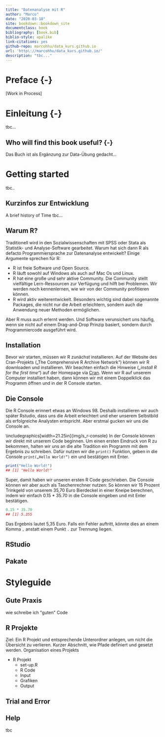 ```yaml
--- 
title: "Datenanalyse mit R"
author: "Marco"
date: "2020-03-18"
site: bookdown::bookdown_site
documentclass: book
bibliography: [book.bib]
biblio-style: apalike
link-citations: yes
github-repo: marcohhu/data_kurs.github.io
url: 'http\://marcohhu/data_kurs.github.io/'
description: "tbc..."
---
```


# Preface {-}

[Work in Process]

<!--chapter:end:index.Rmd-->

# Einleitung {-}

tbc...

## Who will find this book useful? {-}

Das Buch ist als Ergänzung zur Data-Übung gedacht...


<!--chapter:end:intro.Rmd-->

# Getting started
tbc..





## Kurzinfos zur Entwicklung

A brief history of Time tbc...

## Warum R?

Traditionell wird in den Sozialwissenschaften mit SPSS oder Stata als Statistik- und Analyse-Software gearbeitet. Warum hat sich dann R als defacto Programmiersprache zur Datenanalyse entwickelt? Einige Argumente sprechen für R:

* R ist freie Software und Open Source. 
* R läuft sowohl auf Windows als auch auf Mac Os und Linux.
* R hat eine große und sehr aktive Community. Die Community stellt vielfältige Lern-Ressourcen zur Verfügung und hilft bei Problemen. Wir werden noch kennenlernen, wie wir von der Community profitieren können.
* R wird aktiv weiterentwickelt. Besonders wichtig sind dabei sogenannte Packages, die nicht nur die Arbeit erleichtern, sondern auch die Anwendung neuer Methoden ermöglichen.

Aber R muss auch erlernt werden. Und Software verunsichert uns häufig, wenn sie nicht auf einem Drag-and-Drop Prinzip basiert, sondern durch Programmiercode ausgeführt wird.

## Installation

Bevor wir starten, müssen wir R zunächst installieren. Auf der Website des Cran-Projekts („The Comprehensive R Archive Network“) können wir R downloaden und installieren. Wir beachten einfach die Hinweise (_„install R for the first time“_) auf der Homepage via [Cran](https://cran.r-project.org/). Wenn wir R auf unserem Computer installiert haben, dann können wir mit einem Doppelklick das Programm öffnen und in der R Console starten. 

## Die Console

Die R Console erinnert etwas an Windows 98. Deshalb installieren wir auch später Rstudio, dass uns die Arbeit erleichtert und eher unserem Selbstbild als erfolgreiche Analysten entspricht. Aber erstmal gucken wir uns die Console an.

\includegraphics[width=21.25in]{img/s_r-console} 
In der Console können wir direkt mit unserem Code beginnen. Um einen ersten Eindruck von R zu bekommen, halten wir uns an die alte Tradition ein Programm mit dem Ergebnis  zu schreiben. Dafür nutzen wir die `print()` Funktion, geben in die Console `print(„Hello World!“)` ein und bestätigen mit Enter. 

```r
print("Hello World!")
## [1] "Hello World!"
```

Super, damit haben wir unseren ersten R Code geschrieben. 
Die Console können wir aber auch als Taschenrechner nutzen: So können wir 15 Prozent Trinkgeld von unserem 35,70 Euro Bierdeckel in einer Kneipe berechnen, indem wir einfach 0.15 * 35.70 in die Console eingeben und mit Enter bestätigen. 

```r
0.15 * 35.70
## [1] 5.355
```
Das Ergebnis lautet 5,35 Euro. Falls ein Fehler auftritt, könnte dies an einem Komma `,` anstatt einem Punkt `.` zur Trennung liegen.


## RStudio

## Pakate

<!--chapter:end:getting-started.Rmd-->

# Styleguide

## Gute Praxis

wie schreibe ich "guten" Code

## R Projekte

Ziel: Ein R Projekt und entsprechende Unterordner anlegen, um nicht die Übersicht zu verlieren. Kurzer Abschnitt, wie Pfade definiert und gesetzt werden.
Organisation eines Projekts

* R Projekt
  + set-up.R
  + R Code
  + Input
  + Grafiken
  + Output

## Trial and Error

## Help
tbc

<!--chapter:end:styleguide.Rmd-->

